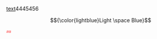 <ins>text</ins>4445456

$${\color{lightblue}Light \space Blue}$$



<code style="color : red">ลบ</code>
